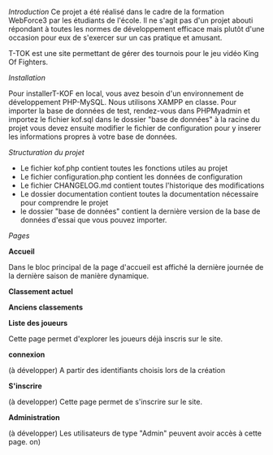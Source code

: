 *Introduction*
Ce projet a été réalisé dans le cadre de la formation WebForce3 par les étudiants de l'école. Il ne s'agit pas d'un projet abouti répondant à toutes les normes de développement efficace mais plutôt d'une occasion pour eux de s'exercer sur un cas pratique et amusant. 

T-TOK est une site permettant de gérer des tournois pour le jeu vidéo King Of Fighters. 

*Installation*

Pour installerT-KOF en local, vous avez besoin d'un environnement de développement PHP-MySQL. Nous utilisons XAMPP en classe. 
Pour importer la base de données de test, rendez-vous dans PHPMyadmin et importez le fichier kof.sql dans le dossier "base de données" à la racine du projet
vous devez ensuite modifier le fichier de configuration pour y inserer les informations propres à votre base de données.

*Structuration du projet*

* Le fichier kof.php contient toutes les fonctions utiles au projet
* Le fichier configuration.php contient les données de configuration
* Le fichier CHANGELOG.md contient toutes l'historique des modifications
* Le dossier documentation contient toutes la documentation nécessaire pour comprendre le projet
* le dossier "base de données" contient la dernière version de la base de données d'essai que vous pouvez importer.


*Pages*

**Accueil**

Dans le bloc principal de la page d'accueil est affiché la dernière journée de la dernière saison de manière dynamique. 

**Classement actuel**

**Anciens classements**

**Liste des joueurs**

Cette page permet d'explorer les joueurs déjà inscris sur le site. 

**connexion**

(à développer)
A partir des identifiants choisis lors de la création

**S'inscrire**

(à developper)
Cette page permet de s'inscrire sur le site.

**Administration**

(à développer)
Les utilisateurs de type "Admin" peuvent avoir accès à cette page.
on)
